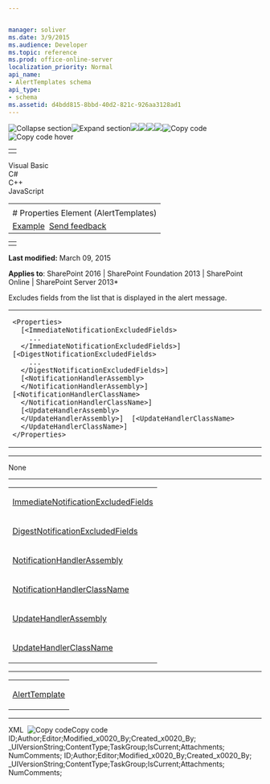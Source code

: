 ```yaml
---


manager: soliver
ms.date: 3/9/2015
ms.audience: Developer
ms.topic: reference
ms.prod: office-online-server
localization_priority: Normal
api_name:
- AlertTemplates schema
api_type:
- schema
ms.assetid: d4bdd815-8bbd-40d2-821c-926aa3128ad1
---
```


![Collapse
section](../icons/collapse_all.gif "Collapse section")![Expand
section](../icons/expand_all.gif "Expand section")![](../icons/collapse_all.gif)![](../icons/expand_all.gif)![](../icons/dropdown.gif)![](../icons/dropdownHover.gif)![Copy
code](../icons/copycode.gif "Copy code")![Copy code
hover](../icons/copycodeHighlight.gif "Copy code hover")
<table>
<tbody>
<tr class="odd">
<td align="left"></td>
</tr>
</tbody>
</table>

Visual Basic  
C\#  
C++  
JavaScript  

<table>
<tbody>
<tr class="odd">
<td align="left"><span id="runningHeaderText"></span></td>
</tr>
<tr class="even">
<td align="left"># Properties Element (AlertTemplates)</td>
</tr>
<tr class="odd">
<td align="left"><a href="#exampleToggle">Example</a>  <span id="headfeedbackarea" class="feedbackhead"><a href="javascript:SubmitFeedback(&#39;docthis@Microsoft.com&#39;,&#39;&#39;,&#39;&#39;,&#39;&#39;,&#39;1.0.18082.1225&#39;,&#39;%0\dThank%20you%20for%20your%20feedback.%20The%20developer%20writing%20teams%20use%20your%20feedback%20to%20improve%20documentation.%20While%20we%20are%20reviewing%20your%20feedback,%20we%20may%20send%20you%20e-mail%20to%20ask%20for%20clarification%20or%20feedback%20on%20a%20solution.%20We%20do%20not%20use%20your%20e-mail%20address%20for%20any%20other%20purpose%20and%20we%20delete%20it%20after%20we%20finish%20our%20review.%0\AFor%20further%20information%20about%20the%20privacy%20policies%20of%20Microsoft,%20please%20see%20http://privacy.microsoft.com/en-us/default.aspx.%0\A%0\d&#39;,&#39;Customer%20feedback&#39;);">Send feedback</a></span></td>
</tr>
</tbody>
</table>

<table>
<colgroup>
<col width="100%" />
</colgroup>
<tbody>
<tr class="odd">
<td align="left"></td>
</tr>
</tbody>
</table>

**Last modified:** March 09, 2015

**Applies to**: SharePoint 2016 | SharePoint Foundation 2013 |
SharePoint Online | SharePoint Server 2013*

Excludes fields from the list that is displayed in the alert message.

<span codelanguage="other"></span>
<table>
<colgroup>
<col width="100%" />
</colgroup>
<tbody>
<tr class="odd">
<td align="left"><pre><code>&lt;Properties&gt;
  [&lt;ImmediateNotificationExcludedFields&gt;
    ...
  &lt;/ImmediateNotificationExcludedFields&gt;]  [&lt;DigestNotificationExcludedFields&gt;
    ...
  &lt;/DigestNotificationExcludedFields&gt;]
  [&lt;NotificationHandlerAssembly&gt;
  &lt;/NotificationHandlerAssembly&gt;]  [&lt;NotificationHandlerClassName&gt;
  &lt;/NotificationHandlerClassName&gt;]
  [&lt;UpdateHandlerAssembly&gt;
  &lt;/UpdateHandlerAssembly&gt;]  [&lt;UpdateHandlerClassName&gt;
  &lt;/UpdateHandlerClassName&gt;]
&lt;/Properties&gt;</code></pre></td>
</tr>
</tbody>
</table>


-----------------------------------------------------------------------------------------------------------------------------------------------------------------------------------------------

None


---------------------------------------------------------------------------------------------------------------------------------------------------------------------------------------------------

<table>
<colgroup>
<col width="100%" />
</colgroup>
<tbody>
<tr class="odd">
<td align="left"><p><a href="immediatenotificationexcludedfields-element-alerttemplates.htm">ImmediateNotificationExcludedFields</a></p></td>
</tr>
<tr class="even">
<td align="left"><p><a href="digestnotificationexcludedfields-element-alerttemplates.htm">DigestNotificationExcludedFields</a></p></td>
</tr>
<tr class="odd">
<td align="left"><p><a href="notificationhandlerassembly-element-alert-templates.htm">NotificationHandlerAssembly</a></p></td>
</tr>
<tr class="even">
<td align="left"><p><a href="notificationhandlerclassname-element-alerttemplates.htm">NotificationHandlerClassName</a></p></td>
</tr>
<tr class="odd">
<td align="left"><p><a href="updatehandlerassembly-element-alerttemplates.htm">UpdateHandlerAssembly</a></p></td>
</tr>
<tr class="even">
<td align="left"><p><a href="updatehandlerclassname-element-alerttemplates.htm">UpdateHandlerClassName</a></p></td>
</tr>
</tbody>
</table>


----------------------------------------------------------------------------------------------------------------------------------------------------------------------------------------------------

<table>
<colgroup>
<col width="100%" />
</colgroup>
<tbody>
<tr class="odd">
<td align="left"><p><a href="alerttemplate-element-alerttemplates.htm">AlertTemplate</a></p></td>
</tr>
</tbody>
</table>


------------------------------------------------------------------------------------------------------------------------------------------------------------------------------------------

<span codelanguage="xmlLang"></span>
XML 
<span class="copyCode" onclick="CopyCode(this)"
onkeypress="CopyCode_CheckKey(this, event)"
onmouseover="ChangeCopyCodeIcon(this)"
onmouseout="ChangeCopyCodeIcon(this)" tabindex="0">![Copy
code](../icons/copycode.gif "Copy code")Copy code</span>
    <Properties>
       <ImmediateNotificationExcludedFields>
          ID;Author;Editor;Modified_x0020_By;Created_x0020_By;
          _UIVersionString;ContentType;TaskGroup;IsCurrent;Attachments;
          NumComments;
       </ImmediateNotificationExcludedFields>
       <DigestNotificationExcludedFields>
          ID;Author;Editor;Modified_x0020_By;Created_x0020_By;
          _UIVersionString;ContentType;TaskGroup;IsCurrent;Attachments;
          NumComments;
       </DigestNotificationExcludedFields>
    </Properties>








